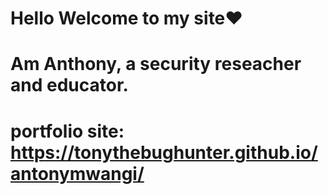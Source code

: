 # Hello Welcome to my site❤️
# Am Anthony, a security reseacher and educator.
# portfolio site: https://tonythebughunter.github.io/antonymwangi/
